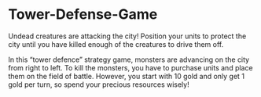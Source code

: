 # Tower-Defense-Game
Undead creatures are attacking the city! Position your units to protect the city until you have killed enough of the creatures to drive them off.

In this “tower defence” strategy game, monsters are advancing on the city from right to left. To kill the monsters, you have to purchase units and place them on the field of battle. However, you start with 10 gold and only get 1 gold per turn, so spend your precious resources wisely!
